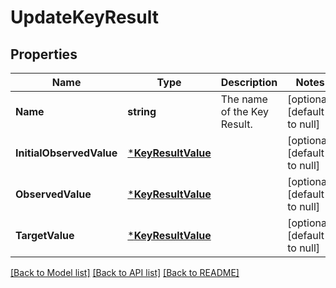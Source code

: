 # UpdateKeyResult

## Properties
Name | Type | Description | Notes
------------ | ------------- | ------------- | -------------
**Name** | **string** | The name of the Key Result. | [optional] [default to null]
**InitialObservedValue** | [***KeyResultValue**](KeyResultValue.md) |  | [optional] [default to null]
**ObservedValue** | [***KeyResultValue**](KeyResultValue.md) |  | [optional] [default to null]
**TargetValue** | [***KeyResultValue**](KeyResultValue.md) |  | [optional] [default to null]

[[Back to Model list]](../README.md#documentation-for-models) [[Back to API list]](../README.md#documentation-for-api-endpoints) [[Back to README]](../README.md)


